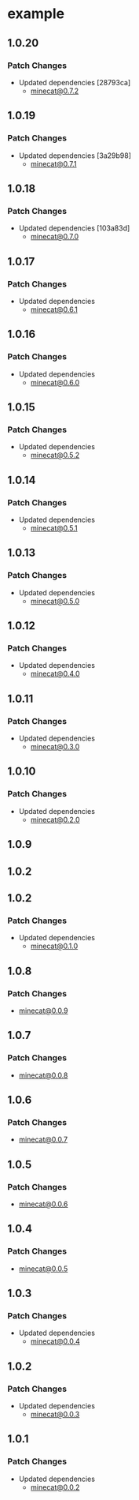 # example

## 1.0.20

### Patch Changes

- Updated dependencies [28793ca]
  - minecat@0.7.2

## 1.0.19

### Patch Changes

- Updated dependencies [3a29b98]
  - minecat@0.7.1

## 1.0.18

### Patch Changes

- Updated dependencies [103a83d]
  - minecat@0.7.0

## 1.0.17

### Patch Changes

- Updated dependencies
  - minecat@0.6.1

## 1.0.16

### Patch Changes

- Updated dependencies
  - minecat@0.6.0

## 1.0.15

### Patch Changes

- Updated dependencies
  - minecat@0.5.2

## 1.0.14

### Patch Changes

- Updated dependencies
  - minecat@0.5.1

## 1.0.13

### Patch Changes

- Updated dependencies
  - minecat@0.5.0

## 1.0.12

### Patch Changes

- Updated dependencies
  - minecat@0.4.0

## 1.0.11

### Patch Changes

- Updated dependencies
  - minecat@0.3.0

## 1.0.10

### Patch Changes

- Updated dependencies
  - minecat@0.2.0

## 1.0.9

## 1.0.2

## 1.0.2

### Patch Changes

- Updated dependencies
  - minecat@0.1.0

## 1.0.8

### Patch Changes

- minecat@0.0.9

## 1.0.7

### Patch Changes

- minecat@0.0.8

## 1.0.6

### Patch Changes

- minecat@0.0.7

## 1.0.5

### Patch Changes

- minecat@0.0.6

## 1.0.4

### Patch Changes

- minecat@0.0.5

## 1.0.3

### Patch Changes

- Updated dependencies
  - minecat@0.0.4

## 1.0.2

### Patch Changes

- Updated dependencies
  - minecat@0.0.3

## 1.0.1

### Patch Changes

- Updated dependencies
  - minecat@0.0.2
